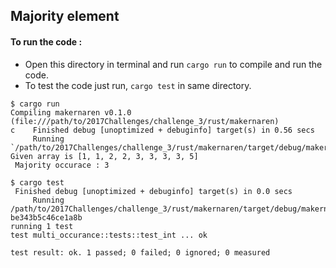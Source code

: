 ## Majority element
#### To run the code : 
* Open this directory in terminal and run `cargo run` to compile and run the code.
* To test the code just run, `cargo test` in same directory.
```
$ cargo run
Compiling makernaren v0.1.0 (file:///path/to/2017Challenges/challenge_3/rust/makernaren)
c    Finished debug [unoptimized + debuginfo] target(s) in 0.56 secs
     Running `/path/to/2017Challenges/challenge_3/rust/makernaren/target/debug/makernaren`
Given array is [1, 1, 2, 2, 3, 3, 3, 3, 5] 
 Majority occurace : 3

$ cargo test                
 Finished debug [unoptimized + debuginfo] target(s) in 0.0 secs
     Running /path/to/2017Challenges/challenge_3/rust/makernaren/target/debug/makernaren-be343b5c46ce1a8b
running 1 test
test multi_occurance::tests::test_int ... ok

test result: ok. 1 passed; 0 failed; 0 ignored; 0 measured
```
